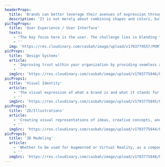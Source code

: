 ```yaml
---
headerProps:
  title: 'Brands can better leverage their avenues of expression through effective design.'
  description: 'It is not merely about combining shapes and colors, but about finding the right balance between logic and aesthetics. This allows brands to offer exceptional experiences to their target audiences while effectively conveying the intended messages and remaining true to their brand identity.'
picTopProps:
  title: 'User Experience / User Interface'
  texts:
    - "The key focus here is the user. The challenge lies in blending the right elements to create a practical user experience that is grounded in benchmarking best practices and user analysis. Additionally, it should feature a pleasing interface that doesn't distract from the core experience but instead complements it by integrating visual elements seamlessly."
    - ''
  img: 'https://res.cloudinary.com/casbah/image/upload/v1703779557/PORTFOLIO/Expertise/ui_ux_copy_1_islzkv.jpg'
picProps:
  title: 'Design Systems'
  article:
    - 'Improving trust within your organization by providing seamless and cohesive digital experiences is an essential tool for building better brand equity over time. Implementing organization-wide rules and guidelines for use cases, as well as design elements such as typography, colors, and UI components, also enhances efficiency, enabling faster achievement of end results with fewer time and resource requirements.'
    - ''
  imgSrc: 'https://res.cloudinary.com/casbah/image/upload/v1703775846/PORTFOLIO/Expertise/DESIGNSYSTEMS_copy_elaiej.jpg'
picProps1:
  title: 'Visual Identity'
  article:
    - 'The visual expression of what a brand is and what it stands for. Your visual identity is about more than a logo. It is about what image you want your users to remember when your brand comes up. A branding strategy and a visual identity are complementary components, as one partially guides the other. The personality of your brand should be reflected in the typography, the angles, and the colors... No detail is insignificant.'
    - ''
  imgSrc: 'https://res.cloudinary.com/casbah/image/upload/v1703775845/PORTFOLIO/Expertise/VISUALIDENTITY_2_copy_mvaqxz.jpg'
picProps2:
  title: '2D/Illustrations'
  article:
    - 'Creating visual representations of ideas, creative concepts, and messages that the organization wants to communicate is made easier by mastering the craft of illustration. Whether it is for an internal or external campaign, harnessing the power of digital artistry can result in appealing and engaging content.'
    - ''
  imgSrc: 'https://res.cloudinary.com/casbah/image/upload/v1703775844/PORTFOLIO/Expertise/ILLUSTRATIONS_copy_qzqakc.jpg'
picProps3:
  title: '3D Modeling'
  article:
    - 'Whether to be used for Augmented or Virtual Reality, as a component in User Interfaces or to be printed, 3D objects are now a necessity in many digital experiences. Their new-found novelty, thanks to the rapidly multiplying web experiences, mobile apps, and games that make use of the technology places it on top of design trends that will shape the way we interact with digital platforms.'
    - ''
  imgSrc: 'https://res.cloudinary.com/casbah/image/upload/v1703775848/PORTFOLIO/Expertise/3D_copy_eryn8s.jpg'
---
```

